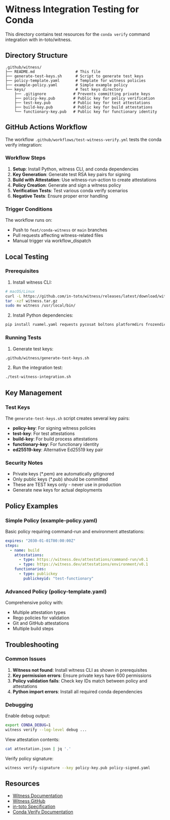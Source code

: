 # Witness Integration Testing for Conda

This directory contains test resources for the `conda verify` command integration with in-toto/witness.

## Directory Structure

```
.github/witness/
├── README.md                  # This file
├── generate-test-keys.sh      # Script to generate test keys
├── policy-template.yaml       # Template for witness policies
├── example-policy.yaml        # Simple example policy
└── keys/                      # Test keys directory
    ├── .gitignore            # Prevents committing private keys
    ├── policy-key.pub        # Public key for policy verification
    ├── test-key.pub          # Public key for test attestations
    ├── build-key.pub         # Public key for build attestations
    └── functionary-key.pub   # Public key for functionary identity
```

## GitHub Actions Workflow

The workflow `.github/workflows/test-witness-verify.yml` tests the conda verify integration:

### Workflow Steps

1. **Setup**: Install Python, witness CLI, and conda dependencies
2. **Key Generation**: Generate test RSA key pairs for signing
3. **Build with Attestation**: Use witness-run-action to create attestations
4. **Policy Creation**: Generate and sign a witness policy
5. **Verification Tests**: Test various conda verify scenarios
6. **Negative Tests**: Ensure proper error handling

### Trigger Conditions

The workflow runs on:
- Push to `feat/conda-witness` or `main` branches
- Pull requests affecting witness-related files
- Manual trigger via workflow_dispatch

## Local Testing

### Prerequisites

1. Install witness CLI:
```bash
# macOS/Linux
curl -L https://github.com/in-toto/witness/releases/latest/download/witness_$(uname -s)_$(uname -m).tar.gz -o witness.tar.gz
tar -xzf witness.tar.gz
sudo mv witness /usr/local/bin/
```

2. Install Python dependencies:
```bash
pip install ruamel.yaml requests pycosat boltons platformdirs frozendict
```

### Running Tests

1. Generate test keys:
```bash
.github/witness/generate-test-keys.sh
```

2. Run the integration test:
```bash
./test-witness-integration.sh
```

## Key Management

### Test Keys

The `generate-test-keys.sh` script creates several key pairs:
- **policy-key**: For signing witness policies
- **test-key**: For test attestations
- **build-key**: For build process attestations
- **functionary-key**: For functionary identity
- **ed25519-key**: Alternative Ed25519 key pair

### Security Notes

- Private keys (*.pem) are automatically gitignored
- Only public keys (*.pub) should be committed
- These are TEST keys only - never use in production
- Generate new keys for actual deployments

## Policy Examples

### Simple Policy (example-policy.yaml)

Basic policy requiring command-run and environment attestations:
```yaml
expires: "2030-01-01T00:00:00Z"
steps:
  - name: build
    attestations:
      - type: https://witness.dev/attestations/command-run/v0.1
      - type: https://witness.dev/attestations/environment/v0.1
    functionaries:
      - type: publickey
        publickeyid: "test-functionary"
```

### Advanced Policy (policy-template.yaml)

Comprehensive policy with:
- Multiple attestation types
- Rego policies for validation
- Git and GitHub attestations
- Multiple build steps

## Troubleshooting

### Common Issues

1. **Witness not found**: Install witness CLI as shown in prerequisites
2. **Key permission errors**: Ensure private keys have 600 permissions
3. **Policy validation fails**: Check key IDs match between policy and attestations
4. **Python import errors**: Install all required conda dependencies

### Debugging

Enable debug output:
```bash
export CONDA_DEBUG=1
witness verify --log-level debug ...
```

View attestation contents:
```bash
cat attestation.json | jq '.'
```

Verify policy signature:
```bash
witness verify-signature --key policy-key.pub policy-signed.yaml
```

## Resources

- [Witness Documentation](https://witness.dev)
- [Witness GitHub](https://github.com/in-toto/witness)
- [in-toto Specification](https://in-toto.io)
- [Conda Verify Documentation](../../WITNESS_INTEGRATION.md)
